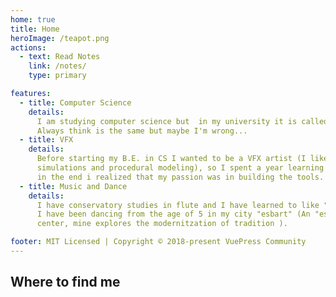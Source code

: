 ```yaml
---
home: true
title: Home
heroImage: /teapot.png
actions:
  - text: Read Notes
    link: /notes/
    type: primary

features:
  - title: Computer Science
    details:
      I am studying computer science but  in my university it is called informatics engineering. I
      Always think is the same but maybe I'm wrong...
  - title: VFX
    details:
      Before starting my B.E. in CS I wanted to be a VFX artist (I liked technical work like
      simulations and procedural modeling), so I spent a year learning the tools and techniques but
      in the end i realized that my passion was in building the tools.
  - title: Music and Dance
    details:
      I have conservatory studies in flute and I have learned to like "classical" music a lot. Also,
      I have been dancing from the age of 5 in my city "esbart" (An "esbart" is a traditional dance
      center, mine explores the modernitzation of tradition ).

footer: MIT Licensed | Copyright © 2018-present VuePress Community
---
```


## Where to find me

[<Icon icon="mdi:github" height="5rem" width="5rem"/>](https://github.com/gbg4812)
[<Icon icon="mdi:linkedin" height="5rem" width="5rem"/>](https://www.linkedin.com/in/guillem-baldi-6238432a1/)
[<Icon icon="mdi:instagram" height="5rem" width="5rem"/>](https://www.instagram.com/gbg_3d/)
